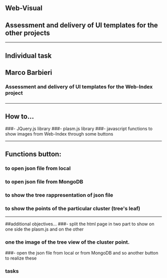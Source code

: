 ## Web-Visual
## Assessment and delivery of UI templates for the other projects

- - -

## Individual task
## Marco Barbieri
### Assessment and delivery of UI templates for the Web-Index project 
### 

- - -

## How to...
###- JQuery.js library
###- plasm.js library
###- javascript functions to show images from Web-Index through some buttons

- - -

## Functions button:
### to open json file from local
### to open json file from MongoDB
### to show the tree rappresentation of json file
### to show the points of the particular cluster (tree's leaf) 

- - -
##additional objectives...
###- split the html page in two part to show on one side the plasm.js and on the other 
###  one the image of the tree view of the cluster point.

###- open the json file from local or from MongoDB and so another button to realize these
###  tasks
